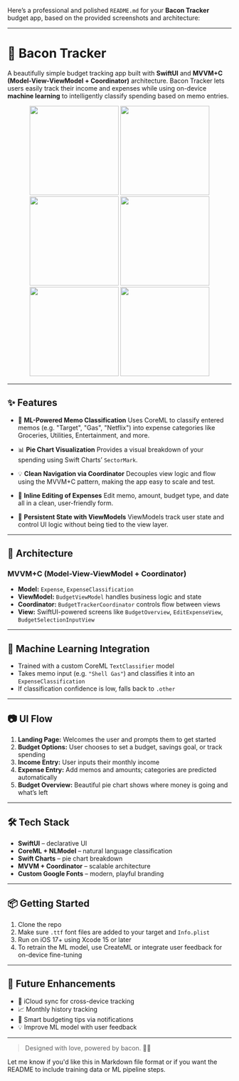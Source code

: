 Here’s a professional and polished `README.md` for your **Bacon Tracker** budget app, based on the provided screenshots and architecture:

---

# 🥓 Bacon Tracker

A beautifully simple budget tracking app built with **SwiftUI** and **MVVM+C (Model-View-ViewModel + Coordinator)** architecture. Bacon Tracker lets users easily track their income and expenses while using on-device **machine learning** to intelligently classify spending based on memo entries.

<div align="center">
  <img src="/mnt/data/Simulator Screenshot - My16Pro - 2025-06-03 at 21.28.04.png" width="200">
  <img src="/mnt/data/Simulator Screenshot - My16Pro - 2025-06-03 at 21.28.20.png" width="200">
  <img src="/mnt/data/Simulator Screenshot - My16Pro - 2025-06-03 at 21.28.31.png" width="200">
  <img src="/mnt/data/Simulator Screenshot - My16Pro - 2025-06-03 at 21.40.47.png" width="200">
  <img src="/mnt/data/Simulator Screenshot - My16Pro - 2025-06-03 at 21.40.52.png" width="200">
  <img src="/mnt/data/Simulator Screenshot - My16Pro - 2025-06-03 at 21.41.29.png" width="200">
</div>

---

## ✨ Features

* 🧠 **ML-Powered Memo Classification**
  Uses CoreML to classify entered memos (e.g. "Target", "Gas", "Netflix") into expense categories like Groceries, Utilities, Entertainment, and more.

* 📊 **Pie Chart Visualization**
  Provides a visual breakdown of your spending using Swift Charts’ `SectorMark`.

* 💡 **Clean Navigation via Coordinator**
  Decouples view logic and flow using the MVVM+C pattern, making the app easy to scale and test.

* 🧾 **Inline Editing of Expenses**
  Edit memo, amount, budget type, and date all in a clean, user-friendly form.

* 📁 **Persistent State with ViewModels**
  ViewModels track user state and control UI logic without being tied to the view layer.

---

## 🧱 Architecture

### MVVM+C (Model-View-ViewModel + Coordinator)

* **Model:** `Expense`, `ExpenseClassification`
* **ViewModel:** `BudgetViewModel` handles business logic and state
* **Coordinator:** `BudgetTrackerCoordinator` controls flow between views
* **View:** SwiftUI-powered screens like `BudgetOverview`, `EditExpenseView`, `BudgetSelectionInputView`

---

## 🧠 Machine Learning Integration

* Trained with a custom CoreML `TextClassifier` model
* Takes memo input (e.g. `"Shell Gas"`) and classifies it into an `ExpenseClassification`
* If classification confidence is low, falls back to `.other`

---

## 📷 UI Flow

1. **Landing Page:** Welcomes the user and prompts them to get started
2. **Budget Options:** User chooses to set a budget, savings goal, or track spending
3. **Income Entry:** User inputs their monthly income
4. **Expense Entry:** Add memos and amounts; categories are predicted automatically
5. **Budget Overview:** Beautiful pie chart shows where money is going and what’s left

---

## 🛠️ Tech Stack

* **SwiftUI** – declarative UI
* **CoreML + NLModel** – natural language classification
* **Swift Charts** – pie chart breakdown
* **MVVM + Coordinator** – scalable architecture
* **Custom Google Fonts** – modern, playful branding

---

## 📦 Getting Started

1. Clone the repo
2. Make sure `.ttf` font files are added to your target and `Info.plist`
3. Run on iOS 17+ using Xcode 15 or later
4. To retrain the ML model, use CreateML or integrate user feedback for on-device fine-tuning

---

## 💬 Future Enhancements

* 🔄 iCloud sync for cross-device tracking
* 📈 Monthly history tracking
* 🔔 Smart budgeting tips via notifications
* 💡 Improve ML model with user feedback

---

> Designed with love, powered by bacon. 🐷🥓

Let me know if you'd like this in Markdown file format or if you want the README to include training data or ML pipeline steps.
